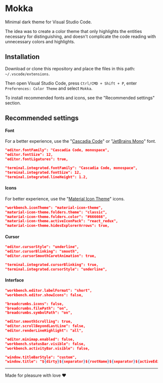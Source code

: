 # Mokka

Minimal dark theme for Visual Studio Code.

The idea was to create a color theme that only highlights the entities necessary for distinguishing, and doesn't complicate the code reading with unnecessary colors and highlights.

## Installation

Download or clone this repository and place the files in this path: `~/.vscode/extensions`.

Then open Visual Studio Code, press `Ctrl/CMD + Shift + P`, enter `Preferences: Color Theme` and select `Mokka`.

To install recommended fonts and icons, see the "Recommended settings" section.

## Recommended settings

#### Font

For a better experience, use the "[Cascadia Code](https://github.com/microsoft/cascadia-code)" or "[JetBrains Mono](https://github.com/JetBrains/JetBrainsMono)" font.

```json
"editor.fontFamily": "Cascadia Code, monospace",
"editor.fontSize": 12,
"editor.fontLigatures": true,

"terminal.integrated.fontFamily": "Cascadia Code, monospace",
"terminal.integrated.fontSize": 12,
"terminal.integrated.lineHeight": 1.2,
```

#### Icons

For better experience, use the "[Material Icon Theme](https://marketplace.visualstudio.com/items?itemName=PKief.material-icon-theme)" icons.

```json
"workbench.iconTheme": "material-icon-theme",
"material-icon-theme.folders.theme": "classic",
"material-icon-theme.folders.color": "#666666",
"material-icon-theme.activeIconPack": "react_redux",
"material-icon-theme.hidesExplorerArrows": true,
```

#### Cursor

```json
"editor.cursorStyle": "underline",
"editor.cursorBlinking": "smooth",
"editor.cursorSmoothCaretAnimation": true,

"terminal.integrated.cursorBlinking": true,
"terminal.integrated.cursorStyle": "underline",
```

#### Interface

```json
"workbench.editor.labelFormat": "short",
"workbench.editor.showIcons": false,

"breadcrumbs.icons": false,
"breadcrumbs.filePath": "on",
"breadcrumbs.symbolPath": "on",

"editor.smoothScrolling": true,
"editor.scrollBeyondLastLine": false,
"editor.renderLineHighlight": "all",

"editor.minimap.enabled": false,
"workbench.statusBar.visible": false,
"workbench.activityBar.visible": false,

"window.titleBarStyle": "custom",
"window.title": "${dirty}${separator}${rootName}${separator}${activeEditorShort}",
```

---

Made for pleasure with love ❤️
